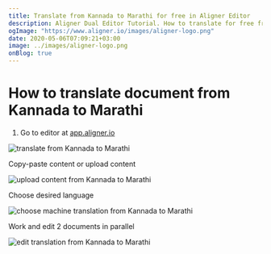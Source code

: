 ```yaml
---
title: Translate from Kannada to Marathi for free in Aligner Editor
description: Aligner Dual Editor Tutorial. How to translate for free from Kannada to Marathi. Aligner is multilingual document management platform. 
ogImage: "https://www.aligner.io/images/aligner-logo.png"
date: 2020-05-06T07:09:21+03:00
image: ../images/aligner-logo.png
onBlog: true
---
```


# How to translate document from Kannada to Marathi

1. Go to editor at [app.aligner.io](https://app.aligner.io "Aligner App web page")

![translate from Kannada to Marathi](../aligner-blank-editor.png "translate from Kannada to Marathi")

Copy-paste content or upload content

![upload content from Kannada to Marathi](../aligner-uploaded-document.png "upload content from Kannada to Marathi")

Choose desired language

![choose machine translation from Kannada to Marathi](../aligner-language-dropdown.png "choose machine translation from Kannada to Marathi")

Work and edit 2 documents in parallel

![edit translation from Kannada to Marathi](../aligner-double-sitded-editor.png "edit translation from Kannada to Marathi")

